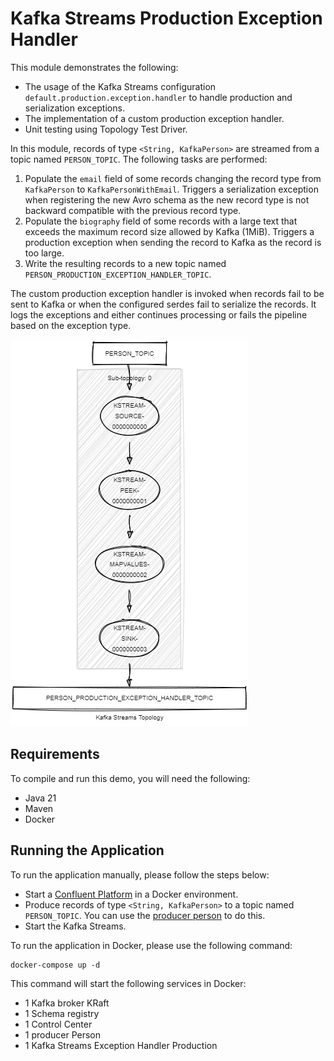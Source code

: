 # Kafka Streams Production Exception Handler

This module demonstrates the following:

- The usage of the Kafka Streams configuration `default.production.exception.handler` to handle production and serialization exceptions.
- The implementation of a custom production exception handler.
- Unit testing using Topology Test Driver.

In this module, records of type `<String, KafkaPerson>` are streamed from a topic named `PERSON_TOPIC`.
The following tasks are performed:

1. Populate the `email` field of some records changing the record type from `KafkaPerson` to `KafkaPersonWithEmail`.
   Triggers a serialization exception when registering the new Avro schema as the new record type is not backward
   compatible with the previous record type.
2. Populate the `biography` field of some records with a large text that exceeds the maximum record size allowed by Kafka (1MiB).
   Triggers a production exception when sending the record to Kafka as the record is too large.
3. Write the resulting records to a new topic named `PERSON_PRODUCTION_EXCEPTION_HANDLER_TOPIC`.

The custom production exception handler is invoked when records fail to be sent to Kafka or when the configured serdes fail to serialize the records.
It logs the exceptions and either continues processing or fails the pipeline based on the exception type.

![topology.png](topology.png)

## Requirements

To compile and run this demo, you will need the following:

- Java 21
- Maven
- Docker

## Running the Application

To run the application manually, please follow the steps below:

- Start a [Confluent Platform](https://docs.confluent.io/platform/current/quickstart/ce-docker-quickstart.html#step-1-download-and-start-cp) in a Docker environment.
- Produce records of type `<String, KafkaPerson>` to a topic named `PERSON_TOPIC`. You can use the [producer person](../specific-producers/kafka-streams-producer-person) to do this.
- Start the Kafka Streams.

To run the application in Docker, please use the following command:

```console
docker-compose up -d
```

This command will start the following services in Docker:

- 1 Kafka broker KRaft
- 1 Schema registry
- 1 Control Center
- 1 producer Person
- 1 Kafka Streams Exception Handler Production
